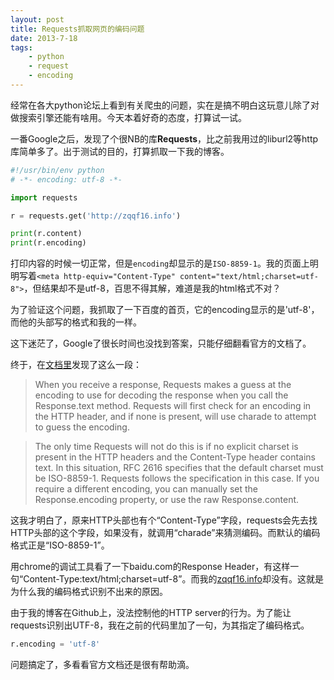 ```yaml
---
layout: post
title: Requests抓取网页的编码问题
date: 2013-7-18
tags:
    - python
    - request
    - encoding
---
```



经常在各大python论坛上看到有关爬虫的问题，实在是搞不明白这玩意儿除了对做搜索引擎还能有啥用。今天本着好奇的态度，打算试一试。

一番Google之后，发现了个很NB的库**Requests**，比之前我用过的liburl2等http库简单多了。出于测试的目的，打算抓取一下我的博客。

```python
#!/usr/bin/env python
# -*- encoding: utf-8 -*-

import requests

r = requests.get('http://zqqf16.info')

print(r.content)
print(r.encoding)
```

打印内容的时候一切正常，但是`encoding`却显示的是`ISO-8859-1`。我的页面上明明写着`<meta http-equiv="Content-Type" content="text/html;charset=utf-8">`，但结果却不是utf-8，百思不得其解，难道是我的html格式不对？

为了验证这个问题，我抓取了一下百度的首页，它的encoding显示的是'utf-8'，而他的头部写的格式和我的一样。

这下迷茫了，Google了很长时间也没找到答案，只能仔细翻看官方的文档了。

终于，在[文档里](http://docs.python-requests.org/en/latest/user/advanced.html#encodings)发现了这么一段：

> When you receive a response, Requests makes a guess at the encoding to use for decoding the response when you call the Response.text method. Requests will first check for an encoding in the HTTP header, and if none is present, will use charade to attempt to guess the encoding.

> The only time Requests will not do this is if no explicit charset is present in the HTTP headers and the Content-Type header contains text. In this situation, RFC 2616 specifies that the default charset must be ISO-8859-1. Requests follows the specification in this case. If you require a different encoding, you can manually set the Response.encoding property, or use the raw Response.content.

这我才明白了，原来HTTP头部也有个“Content-Type”字段，requests会先去找HTTP头部的这个字段，如果没有，就调用“charade”来猜测编码。而默认的编码格式正是“ISO-8859-1”。

用chrome的调试工具看了一下baidu.com的Response Header，有这样一句“Content-Type:text/html;charset=utf-8”。而我的[zqqf16.info](http://zqqf16.info)却没有。这就是为什么我的编码格式识别不出来的原因。

由于我的博客在Github上，没法控制他的HTTP server的行为。为了能让requests识别出UTF-8，我在之前的代码里加了一句，为其指定了编码格式。

```python
r.encoding = 'utf-8'
```

问题搞定了，多看看官方文档还是很有帮助滴。